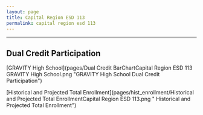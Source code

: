 ```yaml
---
layout: page
title: Capital Region ESD 113
permalink: capital region esd 113
---
```




___

## Dual Credit Participation

[GRAVITY High School](pages/Dual Credit BarChartCapital Region ESD 113 GRAVITY High School.png "GRAVITY High School Dual Credit Participation")

[Historical and Projected Total Enrollment](pages/hist_enrollment/Historical and Projected Total EnrollmentCapital Region ESD 113.png " Historical and Projected Total Enrollment")


